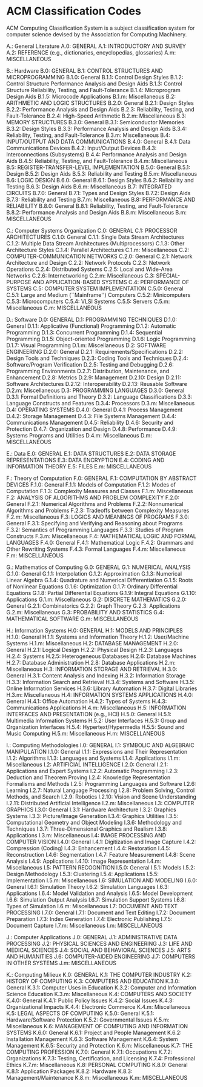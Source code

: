 # ACM Classification Codes

ACM Computing Classification System is a subject classification system for 
computer science devised by the Association for Computing Machinery.

A.: General Literature
A.0: GENERAL
A.1: INTRODUCTORY AND SURVEY
A.2: REFERENCE (e.g., dictionaries, encyclopedias, glossaries)
A.m: MISCELLANEOUS

B.: Hardware
B.0: GENERAL
B.1: CONTROL STRUCTURES AND MICROPROGRAMMING
B.1.0: General
B.1.1: Control Design Styles
B.1.2: Control Structure Performance Analysis and Design Aids
B.1.3: Control Structure Reliability, Testing, and Fault-Tolerance
B.1.4: Microprogram Design Aids
B.1.5: Microcode Applications
B.1.m: Miscellaneous
B.2: ARITHMETIC AND LOGIC STRUCTURES
B.2.0: General
B.2.1: Design Styles
B.2.2: Performance Analysis and Design Aids
B.2.3: Reliability, Testing, and Fault-Tolerance
B.2.4: High-Speed Arithmetic
B.2.m: Miscellaneous
B.3: MEMORY STRUCTURES
B.3.0: General
B.3.1: Semiconductor Memories
B.3.2: Design Styles
B.3.3: Performance Analysis and Design Aids
B.3.4: Reliability, Testing, and Fault-Tolerance
B.3.m: Miscellaneous
B.4: INPUT/OUTPUT AND DATA COMMUNICATIONS
B.4.0: General
B.4.1: Data Communications Devices
B.4.2: Input/Output Devices
B.4.3: Interconnections (Subsystems)
B.4.4: Performance Analysis and Design Aids
B.4.5: Reliability, Testing, and Fault-Tolerance
B.4.m: Miscellaneous
B.5: REGISTER-TRANSFER-LEVEL IMPLEMENTATION
B.5.0: General
B.5.1: Design
B.5.2: Design Aids
B.5.3: Reliability and Testing
B.5.m: Miscellaneous
B.6: LOGIC DESIGN
B.6.0: General
B.6.1: Design Styles
B.6.2: Reliability and Testing
B.6.3: Design Aids
B.6.m: Miscellaneous
B.7: INTEGRATED CIRCUITS
B.7.0: General
B.7.1: Types and Design Styles
B.7.2: Design Aids
B.7.3: Reliability and Testing
B.7.m: Miscellaneous
B.8: PERFORMANCE AND RELIABILITY
B.8.0: General
B.8.1: Reliability, Testing, and Fault-Tolerance
B.8.2: Performance Analysis and Design Aids
B.8.m: Miscellaneous
B.m: MISCELLANEOUS

C.: Computer Systems Organization
C.0: GENERAL
C.1: PROCESSOR ARCHITECTURES
C.1.0: General
C.1.1: Single Data Stream Architectures
C.1.2: Multiple Data Stream Architectures (Multiprocessors)
C.1.3: Other Architecture Styles
C.1.4: Parallel Architectures
C.1.m: Miscellaneous
C.2: COMPUTER-COMMUNICATION NETWORKS
C.2.0: General
C.2.1: Network Architecture and Design
C.2.2: Network Protocols
C.2.3: Network Operations
C.2.4: Distributed Systems
C.2.5: Local and Wide-Area Networks
C.2.6: Internetworking
C.2.m: Miscellaneous
C.3: SPECIAL-PURPOSE AND APPLICATION-BASED SYSTEMS
C.4: PERFORMANCE OF SYSTEMS
C.5: COMPUTER SYSTEM IMPLEMENTATION
C.5.0: General
C.5.1: Large and Medium (``Mainframe'') Computers
C.5.2: Minicomputers
C.5.3: Microcomputers
C.5.4: VLSI Systems
C.5.5: Servers
C.5.m: Miscellaneous
C.m: MISCELLANEOUS

D.: Software
D.0: GENERAL
D.1: PROGRAMMING TECHNIQUES
D.1.0: General
D.1.1: Applicative (Functional) Programming
D.1.2: Automatic Programming
D.1.3: Concurrent Programming
D.1.4: Sequential Programming
D.1.5: Object-oriented Programming
D.1.6: Logic Programming
D.1.7: Visual Programming
D.1.m: Miscellaneous
D.2: SOFTWARE ENGINEERING
D.2.0: General
D.2.1: Requirements/Specifications
D.2.2: Design Tools and Techniques
D.2.3: Coding Tools and Techniques
D.2.4: Software/Program Verification
D.2.5: Testing and Debugging
D.2.6: Programming Environments
D.2.7: Distribution, Maintenance, and Enhancement
D.2.8: Metrics
D.2.9: Management
D.2.10: Design
D.2.11: Software Architectures
D.2.12: Interoperability
D.2.13: Reusable Software
D.2.m: Miscellaneous
D.3: PROGRAMMING LANGUAGES
D.3.0: General
D.3.1: Formal Definitions and Theory
D.3.2: Language Classifications
D.3.3: Language Constructs and Features
D.3.4: Processors
D.3.m: Miscellaneous
D.4: OPERATING SYSTEMS
D.4.0: General
D.4.1: Process Management
D.4.2: Storage Management
D.4.3: File Systems Management
D.4.4: Communications Management
D.4.5: Reliability
D.4.6: Security and Protection
D.4.7: Organization and Design
D.4.8: Performance
D.4.9: Systems Programs and Utilities
D.4.m: Miscellaneous
D.m: MISCELLANEOUS

E.: Data
E.0: GENERAL
E.1: DATA STRUCTURES
E.2: DATA STORAGE REPRESENTATIONS
E.3: DATA ENCRYPTION
E.4: CODING AND INFORMATION THEORY
E.5: FILES
E.m: MISCELLANEOUS

F.: Theory of Computation
F.0: GENERAL
F.1: COMPUTATION BY ABSTRACT DEVICES
F.1.0: General
F.1.1: Models of Computation
F.1.2: Modes of Computation
F.1.3: Complexity Measures and Classes
F.1.m: Miscellaneous
F.2: ANALYSIS OF ALGORITHMS AND PROBLEM COMPLEXITY
F.2.0: General
F.2.1: Numerical Algorithms and Problems
F.2.2: Nonnumerical Algorithms and Problems
F.2.3: Tradeoffs between Complexity Measures
F.2.m: Miscellaneous
F.3: LOGICS AND MEANINGS OF PROGRAMS
F.3.0: General
F.3.1: Specifying and Verifying and Reasoning about Programs
F.3.2: Semantics of Programming Languages
F.3.3: Studies of Program Constructs
F.3.m: Miscellaneous
F.4: MATHEMATICAL LOGIC AND FORMAL LANGUAGES
F.4.0: General
F.4.1: Mathematical Logic
F.4.2: Grammars and Other Rewriting Systems
F.4.3: Formal Languages
F.4.m: Miscellaneous
F.m: MISCELLANEOUS

G.: Mathematics of Computing
G.0: GENERAL
G.1: NUMERICAL ANALYSIS
G.1.0: General
G.1.1: Interpolation
G.1.2: Approximation
G.1.3: Numerical Linear Algebra
G.1.4: Quadrature and Numerical Differentiation
G.1.5: Roots of Nonlinear Equations
G.1.6: Optimization
G.1.7: Ordinary Differential Equations
G.1.8: Partial Differential Equations
G.1.9: Integral Equations
G.1.10: Applications
G.1.m: Miscellaneous
G.2: DISCRETE MATHEMATICS
G.2.0: General
G.2.1: Combinatorics
G.2.2: Graph Theory
G.2.3: Applications
G.2.m: Miscellaneous
G.3: PROBABILITY AND STATISTICS
G.4: MATHEMATICAL SOFTWARE
G.m: MISCELLANEOUS

H.: Information Systems
H.0: GENERAL
H.1: MODELS AND PRINCIPLES
H.1.0: General
H.1.1: Systems and Information Theory
H.1.2: User/Machine Systems
H.1.m: Miscellaneous
H.2: DATABASE MANAGEMENT
H.2.0: General
H.2.1: Logical Design
H.2.2: Physical Design
H.2.3: Languages
H.2.4: Systems
H.2.5: Heterogeneous Databases
H.2.6: Database Machines
H.2.7: Database Administration
H.2.8: Database Applications
H.2.m: Miscellaneous
H.3: INFORMATION STORAGE AND RETRIEVAL
H.3.0: General
H.3.1: Content Analysis and Indexing
H.3.2: Information Storage
H.3.3: Information Search and Retrieval
H.3.4: Systems and Software
H.3.5: Online Information Services
H.3.6: Library Automation
H.3.7: Digital Libraries
H.3.m: Miscellaneous
H.4: INFORMATION SYSTEMS APPLICATIONS
H.4.0: General
H.4.1: Office Automation
H.4.2: Types of Systems
H.4.3: Communications Applications
H.4.m: Miscellaneous
H.5: INFORMATION INTERFACES AND PRESENTATION (e.g., HCI)
H.5.0: General
H.5.1: Multimedia Information Systems
H.5.2: User Interfaces
H.5.3: Group and Organization Interfaces
H.5.4: Hypertext/Hypermedia
H.5.5: Sound and Music Computing
H.5.m: Miscellaneous
H.m: MISCELLANEOUS

I.: Computing Methodologies
I.0: GENERAL
I.1: SYMBOLIC AND ALGEBRAIC MANIPULATION
I.1.0: General
I.1.1: Expressions and Their Representation
I.1.2: Algorithms
I.1.3: Languages and Systems
I.1.4: Applications
I.1.m: Miscellaneous
I.2: ARTIFICIAL INTELLIGENCE
I.2.0: General
I.2.1: Applications and Expert Systems
I.2.2: Automatic Programming
I.2.3: Deduction and Theorem Proving
I.2.4: Knowledge Representation Formalisms and Methods
I.2.5: Programming Languages and Software
I.2.6: Learning
I.2.7: Natural Language Processing
I.2.8: Problem Solving, Control Methods, and Search
I.2.9: Robotics
I.2.10: Vision and Scene Understanding
I.2.11: Distributed Artificial Intelligence
I.2.m: Miscellaneous
I.3: COMPUTER GRAPHICS
I.3.0: General
I.3.1: Hardware Architecture
I.3.2: Graphics Systems
I.3.3: Picture/Image Generation
I.3.4: Graphics Utilities
I.3.5: Computational Geometry and Object Modeling
I.3.6: Methodology and Techniques
I.3.7: Three-Dimensional Graphics and Realism
I.3.8: Applications
I.3.m: Miscellaneous
I.4: IMAGE PROCESSING AND COMPUTER VISION
I.4.0: General
I.4.1: Digitization and Image Capture
I.4.2: Compression (Coding)
I.4.3: Enhancement
I.4.4: Restoration
I.4.5: Reconstruction
I.4.6: Segmentation
I.4.7: Feature Measurement
I.4.8: Scene Analysis
I.4.9: Applications
I.4.10: Image Representation
I.4.m: Miscellaneous
I.5: PATTERN RECOGNITION
I.5.0: General
I.5.1: Models
I.5.2: Design Methodology
I.5.3: Clustering
I.5.4: Applications
I.5.5: Implementation
I.5.m: Miscellaneous
I.6: SIMULATION AND MODELING
I.6.0: General
I.6.1: Simulation Theory
I.6.2: Simulation Languages
I.6.3: Applications
I.6.4: Model Validation and Analysis
I.6.5: Model Development
I.6.6: Simulation Output Analysis
I.6.7: Simulation Support Systems
I.6.8: Types of Simulation
I.6.m: Miscellaneous
I.7: DOCUMENT AND TEXT PROCESSING
I.7.0: General
I.7.1: Document and Text Editing
I.7.2: Document Preparation
I.7.3: Index Generation
I.7.4: Electronic Publishing
I.7.5: Document Capture
I.7.m: Miscellaneous
I.m: MISCELLANEOUS

J.: Computer Applications
J.0: GENERAL
J.1: ADMINISTRATIVE DATA PROCESSING
J.2: PHYSICAL SCIENCES AND ENGINEERING
J.3: LIFE AND MEDICAL SCIENCES
J.4: SOCIAL AND BEHAVIORAL SCIENCES
J.5: ARTS AND HUMANITIES
J.6: COMPUTER-AIDED ENGINEERING
J.7: COMPUTERS IN OTHER SYSTEMS
J.m: MISCELLANEOUS

K.: Computing Milieux
K.0: GENERAL
K.1: THE COMPUTER INDUSTRY
K.2: HISTORY OF COMPUTING
K.3: COMPUTERS AND EDUCATION
K.3.0: General
K.3.1: Computer Uses in Education
K.3.2: Computer and Information Science Education
K.3.m: Miscellaneous
K.4: COMPUTERS AND SOCIETY
K.4.0: General
K.4.1: Public Policy Issues
K.4.2: Social Issues
K.4.3: Organizational Impacts
K.4.4: Electronic Commerce
K.4.m: Miscellaneous
K.5: LEGAL ASPECTS OF COMPUTING
K.5.0: General
K.5.1: Hardware/Software Protection
K.5.2: Governmental Issues
K.5.m: Miscellaneous
K.6: MANAGEMENT OF COMPUTING AND INFORMATION SYSTEMS
K.6.0: General
K.6.1: Project and People Management
K.6.2: Installation Management
K.6.3: Software Management
K.6.4: System Management
K.6.5: Security and Protection
K.6.m: Miscellaneous
K.7: THE COMPUTING PROFESSION
K.7.0: General
K.7.1: Occupations
K.7.2: Organizations
K.7.3: Testing, Certification, and Licensing
K.7.4: Professional Ethics
K.7.m: Miscellaneous
K.8: PERSONAL COMPUTING
K.8.0: General
K.8.1: Application Packages
K.8.2: Hardware
K.8.3: Management/Maintenance
K.8.m: Miscellaneous
K.m: MISCELLANEOUS

